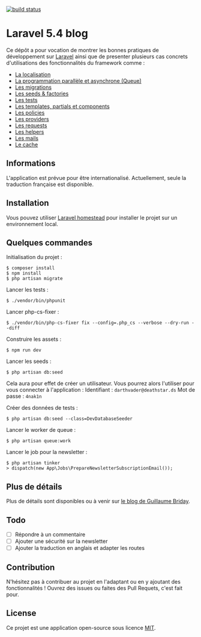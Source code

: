 [![build status](https://gitlab.com/guillaumebriday/laravel-blog/badges/master/build.svg)](https://gitlab.com/guillaumebriday/laravel-blog/commits/master)

# Laravel 5.4 blog

Ce dépôt a pour vocation de montrer les bonnes pratiques de développement sur [Laravel](http://laravel.com/) ainsi que de presenter plusieurs cas concrets d'utilisations des fonctionnalités du framework comme :

- [La localisation](https://laravel.com/docs/5.4/localization)
- [La programmation parallèle et asynchrone (Queue)](https://laravel.com/docs/5.4/queues)
- [Les migrations](https://laravel.com/docs/5.4/migrations)
- [Les seeds & factories](https://laravel.com/docs/5.4/seeding)
- [Les tests](https://laravel.com/docs/5.4/testing)
- [Les templates, partials et components](https://laravel.com/docs/5.4/blade)
- [Les policies](https://laravel.com/docs/5.4/authorization)
- [Les providers](https://laravel.com/docs/5.4/providers)
- [Les requests](https://laravel.com/docs/5.4/validation#form-request-validation)
- [Les helpers](https://laravel.com/docs/5.4/helpers)
- [Les mails](https://laravel.com/docs/5.4/mail)
- [Le cache](https://laravel.com/docs/5.4/cache)

## Informations

L'application est prévue pour être internationalisé. Actuellement, seule la traduction française est disponible.

## Installation

Vous pouvez utiliser [Laravel homestead](https://laravel.com/docs/5.4/homestead) pour installer le projet sur un environnement local.

## Quelques commandes

Initialisation du projet :
```
$ composer install
$ npm install
$ php artisan migrate
```

Lancer les tests :
```
$ ./vendor/bin/phpunit
```

Lancer php-cs-fixer :
```
$ ./vendor/bin/php-cs-fixer fix --config=.php_cs --verbose --dry-run --diff
```

Construire les assets :
```
$ npm run dev
```

Lancer les seeds :
```
$ php artisan db:seed
```

Cela aura pour effet de créer un utilisateur. Vous pourrez alors l'utiliser pour vous connecter à l'application :
Identifiant : ```darthvader@deathstar.ds```
Mot de passe : ```4nak1n```

Créer des données de tests :
```
$ php artisan db:seed --class=DevDatabaseSeeder
```

Lancer le worker de queue :
```
$ php artisan queue:work
```

Lancer le job pour la newsletter :
```
$ php artisan tinker
> dispatch(new App\Jobs\PrepareNewsletterSubscriptionEmail());
```

## Plus de détails

Plus de détails sont disponibles ou à venir sur [le blog de Guillaume Briday](https://blog.guillaumebriday.fr).

## Todo

- [ ] Répondre à un commentaire
- [ ] Ajouter une sécurité sur la newsletter
- [ ] Ajouter la traduction en anglais et adapter les routes

## Contribution

N'hésitez pas à contribuer au projet en l'adaptant ou en y ajoutant des fonctionnalités ! Ouvrez des issues ou faites des Pull Requets, c'est fait pour.

## License

Ce projet est une application open-source sous licence [MIT](http://opensource.org/licenses/MIT).
